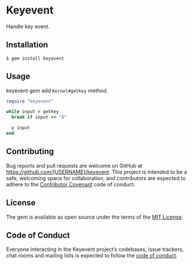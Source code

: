 # Keyevent

Handle key event.

## Installation

```
$ gem install keyevent
```

## Usage

keyevent gem add `Kernel#getkey` method.

```ruby
require "keyevent"

while input = getkey
  break if input == "Q"

  p input
end
```

## Contributing

Bug reports and pull requests are welcome on GitHub at https://github.com/[USERNAME]/keyevent. This project is intended to be a safe, welcoming space for collaboration, and contributors are expected to adhere to the [Contributor Covenant](http://contributor-covenant.org) code of conduct.

## License

The gem is available as open source under the terms of the [MIT License](http://opensource.org/licenses/MIT).

## Code of Conduct

Everyone interacting in the Keyevent project’s codebases, issue trackers, chat rooms and mailing lists is expected to follow the [code of conduct](https://github.com/[USERNAME]/keyevent/blob/master/CODE_OF_CONDUCT.md).
